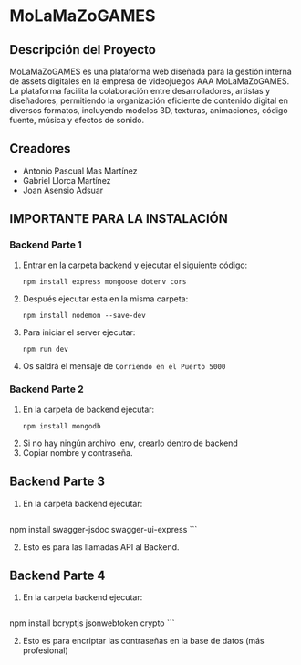 # MoLaMaZoGAMES
## Descripción del Proyecto
MoLaMaZoGAMES es una plataforma web diseñada para la gestión interna de assets digitales en la empresa de videojuegos AAA MoLaMaZoGAMES. La plataforma facilita la colaboración entre desarrolladores, artistas y diseñadores, permitiendo la organización eficiente de contenido digital en diversos formatos, incluyendo modelos 3D, texturas, animaciones, código fuente, música y efectos de sonido.
## Creadores
- Antonio Pascual Mas Martínez
- Gabriel Llorca Martínez
- Joan Asensio Adsuar


## IMPORTANTE PARA LA INSTALACIÓN
### Backend Parte 1
1. Entrar en la carpeta backend y ejecutar el siguiente código:
    ```terminal
    npm install express mongoose dotenv cors
    ```
2. Después ejecutar esta en la misma carpeta:
    ```terminal
    npm install nodemon --save-dev
    ```
3. Para iniciar el server ejecutar:
    ```terminal
    npm run dev
    ```
4. Os saldrá el mensaje de `Corriendo en el Puerto 5000`


### Backend Parte 2

1. En la carpeta de backend ejecutar:
    ```terminal
    npm install mongodb
    ```
2. Si no hay ningún archivo .env, crearlo dentro de backend
3. Copiar nombre y contraseña.

## Backend Parte 3
1. En la carpeta backend ejecutar:
    ```terminal
npm install swagger-jsdoc swagger-ui-express
    ```

2. Esto es para las llamadas API al Backend.


## Backend Parte 4
1. En la carpeta backend ejecutar:
    ```terminal
npm install bcryptjs jsonwebtoken crypto
    ```

2. Esto es para encriptar las contraseñas en la base de datos (más profesional)